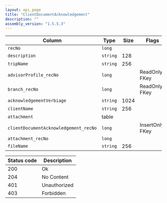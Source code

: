 ```yaml
---
layout: api_page
title: "ClientDocumentAcknowledgement"
description: ""
assembly_version: "1.5.5.3"
---
```




| Column | Type | Size | Flags | Table | Description |
| ------ | ---- | ---- | ----- | ----- | ----------- |
| `recNo` | `long` |  |  | `clientDocumentAcknowledgement` | 
| `description` | `string` | 128 |  | `clientDocumentAcknowledgement` | 
| `tripName` | `string` | 256 |  | `clientDocumentAcknowledgement` | 
| `advisorProfile_recNo` | `long` |  | ReadOnly, FKey | `clientDocumentAcknowledgement` | 
| `branch_recNo` | `long` |  | ReadOnly, FKey | `clientDocumentAcknowledgement` | 
| `acknowledgementVerbiage` | `string` | 1024 |  | `clientDocumentAcknowledgement` | 
| `clientName` | `string` | 256 |  | `clientDocumentAcknowledgement` | 
| `attachment ` | table |  |  | `clientDocumentAcknowledgement` | 
| `clientDocumentAcknowledgement_recNo` | `long` |  | InsertOnly, FKey | `attachment` | 
| `attachment_recNo` | `long` |  |  | `attachment` | 
| `fileName` | `string` | 256 |  | `attachment` | 

| Status code | Description |
| ----------- | ----------- |
| 200 | Ok |
| 204 | No Content |
| 401 | Unauthorized |
| 403 | Forbidden |


